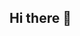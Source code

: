 ## Hi there 👋

<!--
**David-Huang-Kunkun/David-Huang-Kunkun** is a ✨ _special_ ✨ repository because its `README.md` (this file) appears on your GitHub profile.

Here are some ideas to get you started:

- 🔭 I’m a postgraduate student studying in UQ.
- 🌱 I’m currently learning Applied Finance.
- 🤔 I’m trying to figure out how to start a business by developing apps.
- 😃 Wish me a good luck.
-->

